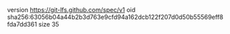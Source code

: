 version https://git-lfs.github.com/spec/v1
oid sha256:63056b04a44b2b3d763e9cfd94a162dcb122f207d0d50b55569eff8fda7dd361
size 35
